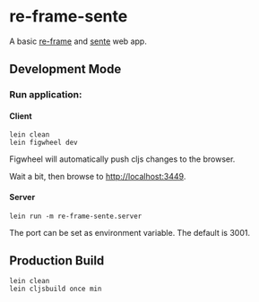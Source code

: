 # re-frame-sente

A basic [re-frame](https://github.com/Day8/re-frame)
and [sente](https://github.com/ptaoussanis/sente) web app.

## Development Mode

### Run application:

#### Client
```
lein clean
lein figwheel dev
```
Figwheel will automatically push cljs changes to the browser.

Wait a bit, then browse to [http://localhost:3449](http://localhost:3449).

#### Server

```
lein run -m re-frame-sente.server
```

The port can be set as environment variable. The default is 3001.

## Production Build

```
lein clean
lein cljsbuild once min
```
